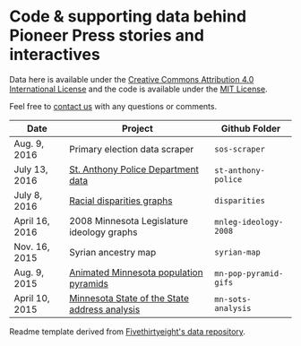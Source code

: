 # Code &amp; supporting data behind Pioneer Press stories and interactives

Data here is available under the [Creative Commons Attribution 4.0 International License](http://creativecommons.org/licenses/by/4.0/) and the code is available under the [MIT License](http://opensource.org/licenses/MIT).

Feel free to [contact us](mailto:datacenter@pioneerpress.com) with any questions or comments.

Date | Project | Github Folder
---|---------|-------------
Aug. 9, 2016 | Primary election data scraper | `sos-scraper`
July 13, 2016 | [St. Anthony Police Department data](http://www.twincities.com/2016/07/13/st-anthony-police-data-shows-disproportionate-arrests-of-blacks/) | `st-anthony-police`
July 8, 2016 | [Racial disparities graphs](http://www.twincities.com/2016/07/08/data-dive-racial-disparities-in-minnesota-traffic-stops/) | `disparities`
April 16, 2016 | 2008 Minnesota Legislature ideology graphs | `mnleg-ideology-2008`
Nov. 16, 2015 | Syrian ancestry map | `syrian-map`
Aug. 9, 2015 | [Animated Minnesota population pyramids](http://blogs.twincities.com/politics/2015/08/09/visualized-minnesotas-greying-future/) | `mn-pop-pyramid-gifs`
April 10, 2015 | [Minnesota State of the State address analysis](http://blogs.twincities.com/politics/2015/04/10/governors-by-their-words/) | `mn-sots-analysis`

Readme template derived from [Fivethirtyeight's data repository](https://github.com/fivethirtyeight/data).
